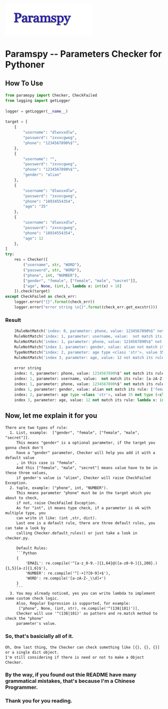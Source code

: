 ![alt text](./title.GIF "Title")
# Paramspy -- Parameters Checker for Pythoner

## How To Use
```Python
from paramspy import Checker, CheckFailed
from logging import getLogger

logger = getLogger(__name__)

target = [
    {
        "username": "dlwxxxdlw",
        "password": "zxvxcgweg",
        "phone": "1234567890%$^",
    },
    {
        "username": "",
        "password": "zxvxcgweg",
        "phone": "1234567890%$^",
        "gender": "alian"
    },
    {
        "username": "dlwxxxdlw",
        "password": "zxvxcgweg",
        "phone": "18934554354",
        "age": "35"
    },
    {
        "username": "dlwxxxdlw",
        "password": "zxvxcgweg",
        "phone": "18934554354",
        "age": 12
    },
]
try:
    res = Checker([
        ("username", str, "WORD"),
        ("password", str, "WORD"),
        ("phone", int, "NUMBER"),
        ["gender", "female", ["female", "male", "secret"]],
        ["age", None, (int,), lambda x: int(x) > 18]
    ]).check(target)
except CheckFailed as check_err:
    logger.error("{}".format(check_err))
    logger.error("error string \n{}".format(check_err.get_excstr()))
```

### Result
```Python
    [RuleNotMatch('index: 0, parameter: phone, value: 1234567890%$^ not match its rule: ^[-+]?[0-9]+$'), 
    RuleNotMatch('index: 1, parameter: username, value:  not match its rule: [a-zA-Z-_\\d]+'), 
    RuleNotMatch('index: 1, parameter: phone, value: 1234567890%$^ not match its rule: ^[-+]?[0-9]+$'), 
    RuleNotMatch("index 1, parameter: gender, value: alian not match its rule: ['female', 'male', 'secret']"), 
    TypeNotMatch("index: 2, parameter: age type <class 'str'>, value 35 not type (<class 'int'>,)"), 
    RuleNotMatch('index 3, parameter: age, value: 12 not match its rule: lambda x: int(x) > 18')]

    error string
    index: 0, parameter: phone, value: 1234567890%$^ not match its rule: ^[-+]?[0-9]+$
    index: 1, parameter: username, value:  not match its rule: [a-zA-Z-_\d]+
    index: 1, parameter: phone, value: 1234567890%$^ not match its rule: ^[-+]?[0-9]+$
    index 1, parameter: gender, value: alian not match its rule: ['female', 'male', 'secret']
    index: 2, parameter: age type <class 'str'>, value 35 not type (<class 'int'>,)
    index 3, parameter: age, value: 12 not match its rule: lambda x: int(x) > 18
```

## Now, let me explain it for you
    There are two types of rule:
      1. List, example:  ["gender", "female", ["female", "male", "secret"]].
         This means "gender" is a optional parameter, if the target you gonna check don't
         have a "gender" parameter, Checker will help you add it with a default value 
         , in this case is "female".
         And this ["female", "male", "secret"] means value have to be in these three values,
         if gender's value is "alien", Checker will raise CheckFailed Exception.
      2. tuple, example: ("phone", int, "NUMBER").
         This means parameter "phone" must be in the target which you about to check,
         if not, raise CheckFailed Exception.
         As for "int", it means type check, if a parameter is ok with multiple type, you
         can write it like: (int ,str, dict).
         Last one is a default rule, there are three default rules, you can take a look by
         calling Checker.default_rules() or just take a look in checker.py.
         
         Default Rules:
         ```Python
         {
             'EMAIL': re.compile('^[a-z_0-9.-]{1,64}@([a-z0-9-]{1,200}.){1,5}[a-z]{1,6}$'),
             'NUMBER': re.compile('^[-+]?[0-9]+$'),
             'WORD': re.compile('[a-zA-Z-_\\d]+')
         }
         ``` 
      3. You may already noticed, yes you can write lambda to implement some custom check logic.
         Also, Regular Expression is supported, for example:
          ["phone", None, (int, str), re.compile('^(138|181)')],
         Checker will use '^(138|181)' as pattern and re.match method to check the "phone"
         parameter's value.

### So, that's basicially all of it.
    Oh, One last thing, the Checker can check something like [{}, {}, {}] or a single dict object.
    I'm still considering if there is need or not to make a Object Checker.

### By the way, if you found out thie README have many grammatical mistakes, that's because I'm a Chinese Programmer.
### Thank you for you reading.
